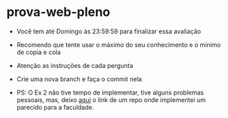 # prova-web-pleno

- Você tem até Domingo às 23:59:59 para finalizar essa avaliação
- Recomendo que tente usar o máximo do seu conhecimento e o mínimo de copia e cola
- Atenção as instruções de cada pergunta
- Crie uma nova branch e faça o commit nela

- PS: O Ex 2 não tive tempo de implementar, tive alguns problemas pessoais, mas, deixo [aqui](https://github.com/murilopereirame/TP2-JS) o link de um repo onde implementei um parecido para a faculdade.